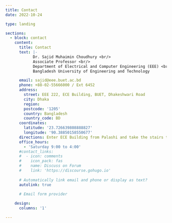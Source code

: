 ```yaml
---
title: Contact
date: 2022-10-24

type: landing

sections:
  - block: contact
    content:
      title: Contact
      text: |-
            Dr. Sajid Muhaimin Choudhury <br/>
            Associate Professor <br/>
            Department of Electrical and Computer Engineering (EEE) <br/>
            Bangladesh University of Engineering and Technology

      email: sajid@eee.buet.ac.bd
      phone: +88-02-55666000 / Ext 6452
      address:
        street: EEE 222, ECE Building, BUET, Dhakeshwari Road
        city: Dhaka
        region: 
        postcode: '1205'
        country: Bangladesh
        country_code: BD
      coordinates:
        latitude: '23.726639808888827'
        longitude: '90.38850158550677'
      directions: Enter ECE Building from Palashi and take the stairs to Office 222 on Floor 2
      office_hours:
        - 'Saturday 9:00 to 4:00'
      #contact_links:
      #  - icon: comments
      #    icon_pack: fas
      #    name: Discuss on Forum
      #    link: 'https://discourse.gohugo.io'
    
      # Automatically link email and phone or display as text?
      autolink: true
    
      # Email form provider

    design:
      columns: '1'

---
```

